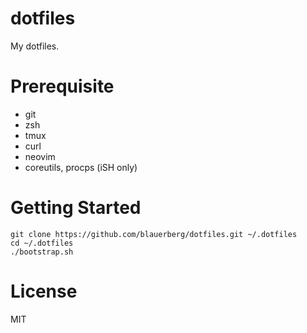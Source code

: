 # dotfiles

My dotfiles.

# Prerequisite

- git
- zsh
- tmux
- curl
- neovim
- coreutils, procps (iSH only)

# Getting Started

```
git clone https://github.com/blauerberg/dotfiles.git ~/.dotfiles
cd ~/.dotfiles
./bootstrap.sh
```

# License

MIT
